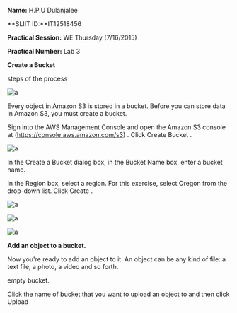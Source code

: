 
**Name:** H.P.U Dulanjalee

**SLIIT ID:**IT12518456

**Practical Session:** WE Thursday (7/16/2015)

**Practical Number:** Lab 3

**Create a Bucket**

steps of the process

![a](http://i61.tinypic.com/167kx75.jpg)

Every object in Amazon S3 is stored in a bucket. Before you can store data in Amazon S3, you must create a bucket.

Sign into the AWS Management Console and open the Amazon S3 console at (https://console.aws.amazon.com/s3) .
Click Create Bucket .

![a](http://i61.tinypic.com/121pbu9.jpg)

In the Create a Bucket dialog box, in the Bucket Name box, enter a bucket name.

In the Region box, select a region. For this exercise, select Oregon from the drop-down list.
   Click Create .
   
  ![a]( http://i60.tinypic.com/2jedc7t.jpg)
  
 ![a](http://i59.tinypic.com/34pcgvk.jpg)
 
  ![a](http://i58.tinypic.com/ohv60g.jpg)
 
 **Add an object to a bucket.**
 
 Now you're ready to add an object to it. An object can be any kind of file: a text file, a photo, a video and so forth.

empty bucket.

Click the name of bucket that you want to upload an object to and then click Upload
 
  





